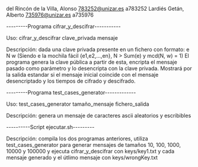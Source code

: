 del Rincón de la Villa, Alonso  783252@unizar.es  a783252
Lardiés Getán, Alberto  735976@unizar.es  a735976

---------Programa cifrar_y_descifrar-----------

Uso: cifrar_y_descifrar clave_privada mensaje

Descripción: dada una clave privada presente en un fichero con formato:
e
N
w
(Siendo e la mochila fácil {e1,e2,...,en}, N > Sum(e) y mcd(N, w) = 1)
El programa genera la clave pública a partir de esta, encripta el mensaje pasado como parámetro y lo desencripta con la clave privada.
Mostrará por la salida estandar si el mensaje inicial coincide con el mensaje desencriptado y los tiempos de cifrado y descifrado.


---------Programa test_cases_generator-------------

Uso: test_cases_generator tamaño_mensaje fichero_salida

Descripción: genera un mensaje de caracteres ascii aleatorios y escribibles

----------Script ejecutar.sh---------

Descripción: compila los dos programas anteriores, utiliza test_cases_generator para generar mensajes de tamaños 10, 100, 1000, 10000 y 100000 y ejecuta cifrar_y_descifrar con keys/key1.txt y cada mensaje generado y el útlimo mensaje con keys/wrongKey.txt